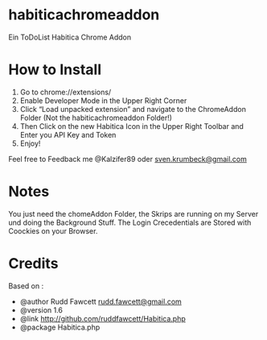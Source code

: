 # habiticachromeaddon
Ein ToDoList Habitica Chrome Addon


# How to Install

1. Go to chrome://extensions/
2. Enable Developer Mode in the Upper Right Corner
3. Click “Load unpacked extension” and navigate to the ChromeAddon Folder (Not the habiticachromeaddon Folder!)
4. Then Click on the new Habitica Icon in the Upper Right Toolbar and Enter you API Key and Token
5. Enjoy! 

Feel free to Feedback me @Kalzifer89 oder sven.krumbeck@gmail.com

# Notes

You just need the chomeAddon Folder, the Skrips are running on my Server und doing the Background Stuff. The Login Crecedentials are Stored with Coockies on your Browser.

# Credits

Based on :
   * @author Rudd Fawcett <rudd.fawcett@gmail.com>
   * @version 1.6
   * @link http://github.com/ruddfawcett/Habitica.php
   * @package Habitica.php
